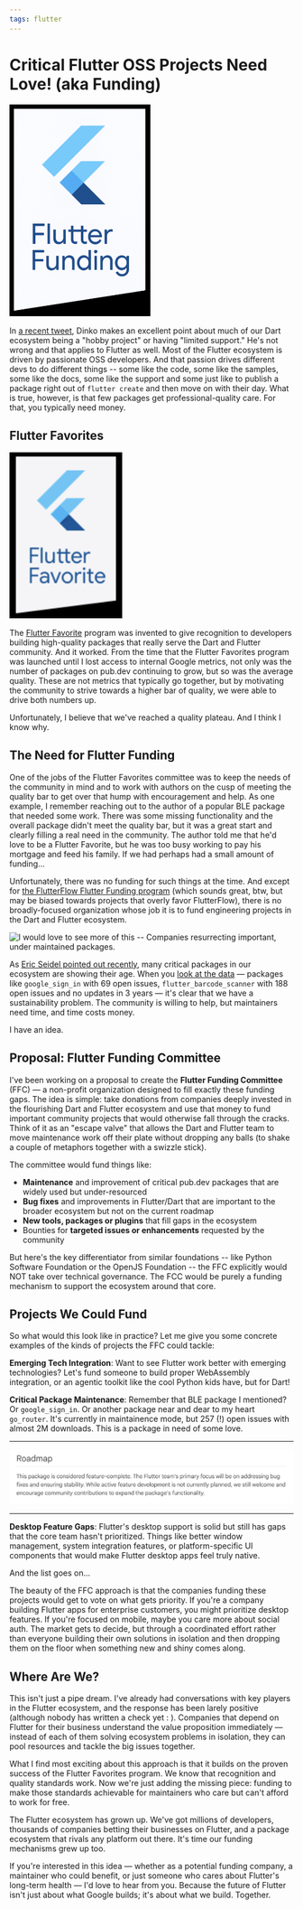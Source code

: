 ```yaml
---
tags: flutter
---
```


# Critical Flutter OSS Projects Need Love! (aka Funding)

<img src="_images/flutter-funding-committee/flutter-funding-logo.png" class="main-blog-image" style="width: 250px" />

In [a recent tweet](https://x.com/dinkomarinac/status/1938634757702582497), Dinko makes an excellent point about much of our Dart ecosystem being a "hobby project" or having "limited support." He's not wrong and that applies to Flutter as well. Most of the Flutter ecosystem is driven by passionate OSS developers. And that passion drives different devs to do different things -- some like the code, some like the samples, some like the docs, some like the support and some just like to publish a package right out of `flutter create` and then move on with their day. What is true, however, is that few packages get professional-quality care. For that, you typically need money.

## Flutter Favorites

<img src="_images/flutter-funding-committee/flutter-favorite-logo.png" class="main-blog-image" style="width: 200px" />

The [Flutter Favorite](https://docs.flutter.dev/packages-and-plugins/favorites) program was invented to give recognition to developers building high-quality packages that really serve the Dart and Flutter community. And it worked. From the time that the Flutter Favorites program was launched until I lost access to internal Google metrics, not only was the number of packages on pub.dev continuing to grow, but so was the average quality. These are not metrics that typically go together, but by motivating the community to strive towards a higher bar of quality, we were able to drive both numbers up.

Unfortunately, I believe that we've reached a quality plateau. And I think I know why.

## The Need for Flutter Funding

One of the jobs of the Flutter Favorites committee was to keep the needs of the community in mind and to work with authors on the cusp of meeting the quality bar to get over that hump with encouragement and help. As one example, I remember reaching out to the author of a popular BLE package that needed some work. There was some missing functionality and the overall package didn't meet the quality bar, but it was a great start and clearly filling a real need in the community. The author told me that he'd love to be a Flutter Favorite, but he was too busy working to pay his mortgage and feed his family. If we had perhaps had a small amount of funding...

Unfortunately, there was no funding for such things at the time. And except for [the FlutterFlow Flutter Funding program](https://www.flutterflow.io/fund) (which sounds great, btw, but may be biased towards projects that overly favor FlutterFlow), there is no broadly-focused organization whose job it is to fund engineering projects in the Dart and Flutter ecosystem.

![I would love to see more of this -- Companies resurrecting important, under maintained packages.](https://sellsbrothers.com/public/post-images/2024-09-24_eseidel_x.png)

As [Eric Seidel pointed out recently](https://sellsbrothers.com/dart-and-flutter-packages-need-your-love), many critical packages in our ecosystem are showing their age. When you [look at the data](https://sellsbrothers.com/dart-and-flutter-packages-need-your-love) — packages like `google_sign_in` with 69 open issues, `flutter_barcode_scanner` with 188 open issues and no updates in 3 years — it's clear that we have a sustainability problem. The community is willing to help, but maintainers need time, and time costs money.

I have an idea.

## Proposal: Flutter Funding Committee

I've been working on a proposal to create the **Flutter Funding Committee** (FFC) — a non-profit organization designed to fill exactly these funding gaps. The idea is simple: take donations from companies deeply invested in the flourishing Dart and Flutter ecosystem and use that money to fund important community projects that would otherwise fall through the cracks. Think of it as an "escape valve" that allows the Dart and Flutter team to move maintenance work off their plate without dropping any balls (to shake a couple of metaphors together with a swizzle stick).

The committee would fund things like:

- **Maintenance** and improvement of critical pub.dev packages that are widely used but under-resourced
- **Bug fixes** and improvements in Flutter/Dart that are important to the broader ecosystem but not on the current roadmap
- **New tools, packages or plugins** that fill gaps in the ecosystem
- Bounties for **targeted issues or enhancements** requested by the community

But here's the key differentiator from similar foundations -- like Python Software Foundation or the OpenJS Foundation -- the FFC explicitly would NOT take over technical governance. The FCC would be purely a funding mechanism to support the ecosystem around that core.

## Projects We Could Fund

So what would this look like in practice? Let me give you some concrete examples of the kinds of projects the FFC could tackle:

**Emerging Tech Integration**: Want to see Flutter work better with emerging technologies? Let's fund someone to build proper WebAssembly integration, or an agentic toolkit like the cool Python kids have, but for Dart!

**Critical Package Maintenance**: Remember that BLE package I mentioned? Or  `google_sign_in`. Or another package near and dear to my heart `go_router`. It's currently in maintainence mode, but 257 (!) open issues with almost 2M downloads. This is a package in need of some love.

------

![go_router in maintenance mode](_images/flutter-funding-committee/gorouter-maintenance.png)

------

**Desktop Feature Gaps**: Flutter's desktop support is solid but still has gaps that the core team hasn't prioritized. Things like better window management, system integration features, or platform-specific UI components that would make Flutter desktop apps feel truly native.

And the list goes on...

The beauty of the FFC approach is that the companies funding these projects would get to vote on what gets priority. If you're a company building Flutter apps for enterprise customers, you might prioritize desktop features. If you're focused on mobile, maybe you care more about social auth. The market gets to decide, but through a coordinated effort rather than everyone building their own solutions in isolation and then dropping them on the floor when something new and shiny comes along.

## Where Are We?

This isn't just a pipe dream. I've already had conversations with key players in the Flutter ecosystem, and the response has been larely positive (although nobody has written a check yet : ). Companies that depend on Flutter for their business understand the value proposition immediately — instead of each of them solving ecosystem problems in isolation, they can pool resources and tackle the big issues together.

What I find most exciting about this approach is that it builds on the proven success of the Flutter Favorites program. We know that recognition and quality standards work. Now we're just adding the missing piece: funding to make those standards achievable for maintainers who care but can't afford to work for free.

The Flutter ecosystem has grown up. We've got millions of developers, thousands of companies betting their businesses on Flutter, and a package ecosystem that rivals any platform out there. It's time our funding mechanisms grew up too.

If you're interested in this idea — whether as a potential funding company, a maintainer who could benefit, or just someone who cares about Flutter's long-term health — I'd love to hear from you. Because the future of Flutter isn't just about what Google builds; it's about what we build. Together.
